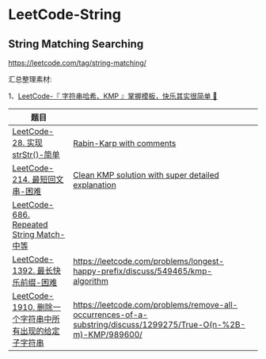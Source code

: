 # LeetCode-String



## String Matching Searching

https://leetcode.com/tag/string-matching/

汇总整理素材:

1、[LeetCode-『 字符串哈希、KMP 』掌握模板，快乐其实很简单 🤣](https://leetcode.cn/problems/longest-happy-prefix/solution/by-flix-k4p3/) 



| 题目                                                         |                                                              |      |
| ------------------------------------------------------------ | ------------------------------------------------------------ | ---- |
| [LeetCode-28. 实现 strStr()-简单](https://leetcode.cn/problems/implement-strstr/) | [Rabin-Karp with comments](https://leetcode.com/problems/implement-strstr/discuss/279941/rabin-karp-with-comments) |      |
| [LeetCode-214. 最短回文串-困难](https://leetcode.cn/problems/shortest-palindrome/) | [Clean KMP solution with super detailed explanation](https://leetcode.com/problems/shortest-palindrome/discuss/60113/clean-kmp-solution-with-super-detailed-explanation) |      |
| [LeetCode-686. Repeated String Match-中等](https://leetcode.com/problems/repeated-string-match/) |                                                              |      |
| [LeetCode-1392. 最长快乐前缀-困难](https://leetcode.cn/problems/longest-happy-prefix/) | https://leetcode.com/problems/longest-happy-prefix/discuss/549465/kmp-algorithm |      |
| [LeetCode-1910. 删除一个字符串中所有出现的给定子字符串](https://leetcode.cn/problems/remove-all-occurrences-of-a-substring/) | https://leetcode.com/problems/remove-all-occurrences-of-a-substring/discuss/1299275/True-O(n-%2B-m)-KMP/989600/ |      |

